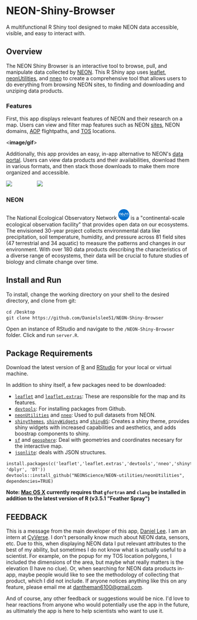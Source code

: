 # NEON-Shiny-Browser

A multifunctional R Shiny tool designed to make NEON data accessible, visible, and easy to interact with.

## Overview

The NEON Shiny Browser is an interactive tool to browse, pull, and manipulate data collected by [NEON](https://www.neonscience.org/). This R Shiny app uses [leaflet](https://leafletjs.com/), [neonUtilities](https://github.com/NEONScience/NEON-utilities/tree/master/neonUtilities), and [nneo](https://github.com/ropensci/nneo) to create a comprehensive tool that allows users to do everything from browsing NEON sites, to finding and downloading and unziping data products.

### Features

First, this app displays relevant features of NEON and their research on a map. Users can view and filter map features such as NEON [sites](https://www.neonscience.org/field-sites), NEON domains, [AOP](https://www.neonscience.org/data-collection/airborne-remote-sensing) flightpaths, and [TOS](https://www.neonscience.org/data-collection/terrestrial-organismal-sampling) locations.

<**image/gif**>

Additionally, this app provides an easy, in-app alternative to NEON's [data portal](http://data.neonscience.org/browse-data). Users can view data products and their availabilities, download them in various formats, and then stack those downloads to make them more organized and accessible.

<img src = "Img/data_browse.gif" width = "420"/> <img src = "Img/data_download:unzip.gif" width = "420" align = "right"/>

### NEON

The National Ecological Observatory Network <a href="https://www.neonscience.org/"><img src = "Img/NEON.png" width=30/></a> is a "continental-scale ecological observation facility" that provides open data on our ecosystems. The envisioned 30-year project collects environmental data like precipitation, soil temperature, humidity, and pressure across 81 field sites (47 terrestrial and 34 aquatic) to measure the patterns and changes in our environment. With over 180 data products describing the characteristics of a diverse range of ecosystems, their data will be crucial to future studies of biology and climate change over time.

## Install and Run

To install, change the working directory on your shell to the desired directory, and clone from git:

```
cd /Desktop
git clone https://github.com/Danielslee51/NEON-Shiny-Browser
```

Open an instance of RStudio and navigate to the `/NEON-Shiny-Browser` folder. Click and run `server.R`.

## Package Requirements

Download the latest version of [R](https://cran.r-project.org/) and [RStudio](https://www.rstudio.com/) for your local or virtual machine.

In addition to shiny itself, a few packages need to be downloaded: <br>
* [`leaflet`](https://github.com/rstudio/leaflet) and [`leaflet.extras`](https://github.com/bhaskarvk/leaflet.extras): These are responsible for the map and its features.
* [`devtools`](https://cran.r-project.org/web/packages/devtools/index.html): For installing packages from Github.
* [`neonUtilities`](https://github.com/NEONScience/NEON-utilities/tree/master/neonUtilities) and [`nneo`](https://github.com/ropensci/nneo): Used to pull datasets from NEON.
* [`shinythemes`](https://github.com/rstudio/shinythemes), [`shinyWidgets`](https://github.com/dreamRs/shinyWidgets) and [`shinyBS`](https://github.com/ebailey78/shinyBS): Creates a shiny theme, provides shiny widgets with increased capabilities and aesthetics, and adds boostrap components to shiny.
* [`sf`](https://github.com/r-spatial/sf) and [`geosphere`](https://github.com/cran/geosphere): Deal with geometries and coordinates necesary for the interactive map.
* [`jsonlite`](https://github.com/cran/jsonlite): deals with JSON structures.

 ```
install.packages(c('leaflet','leaflet.extras','devtools','nneo','shinythemes','shinyWidgets','shinyBS','sf','geosphere','jsonlite', 'dplyr', 'DT'))
devtools::install_github("NEONScience/NEON-utilities/neonUtilities", dependencies=TRUE)
```

**Note: [Mac OS X](https://cran.r-project.org/bin/macosx/tools/) currently requires that `gfortran` and `clang` be installed in addition to the latest version of R (v3.5.1 "Feather Spray")** 

## FEEDBACK
This is a message from the main developer of this app, [Daniel Lee](https://github.com/Danielslee51). I am an intern at [CyVerse](http://www.cyverse.org/). I don't personally know much about NEON data, sensors, etc. Due to this, when displaying NEON data I put relevant attributes to the best of my ability, but sometimes I do not know what is actually useful to a scientist. For example, on the popup for my TOS location polygons, I included the dimensions of the area, but maybe what really matters is the elevation (I have no clue). Or, when searching for NEON data products in-app, maybe people would like to see the methodology of collecting that product, which I did not include. If anyone notices anything like this on any feature, please email me at dantheman6100@gmail.com.

And of course, any other feedback or suggestions would be nice. I'd love to hear reactions from anyone who would potentially use the app in the future, as ultimately the app is here to help scientists who want to use it.
